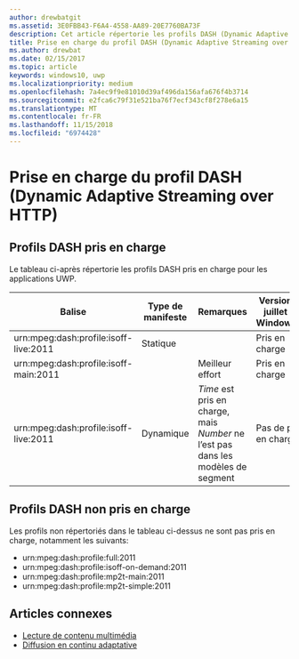 ```yaml
---
author: drewbatgit
ms.assetid: 3E0FBB43-F6A4-4558-AA89-20E7760BA73F
description: Cet article répertorie les profils DASH (Dynamic Adaptive Streaming over HTTP) pris en charge pour les applications UWP.
title: Prise en charge du profil DASH (Dynamic Adaptive Streaming over HTTP)
ms.author: drewbat
ms.date: 02/15/2017
ms.topic: article
keywords: windows10, uwp
ms.localizationpriority: medium
ms.openlocfilehash: 7a4ec9f9e81010d39af496da156afa676f4b3714
ms.sourcegitcommit: e2fca6c79f31e521ba76f7ecf343cf8f278e6a15
ms.translationtype: MT
ms.contentlocale: fr-FR
ms.lasthandoff: 11/15/2018
ms.locfileid: "6974428"
---
```

# <a name="dynamic-adaptive-streaming-over-http-dash-profile-support"></a>Prise en charge du profil DASH (Dynamic Adaptive Streaming over HTTP)


## <a name="supported-dash-profiles"></a>Profils DASH pris en charge
Le tableau ci-après répertorie les profils DASH pris en charge pour les applications UWP.

|Balise | Type de manifeste | Remarques|Version de juillet de Windows10|Windows10, version1511|Windows10, version1607 |Windows10, version1607 |Windows10, version1703|
|----------------|------|-------|-----------|--------------|---------|-------|--------|
|urn:mpeg&#58;dash:profile:isoff-live:2011 | Statique |     |Pris en charge            |  Pris en charge              | Pris en charge        |Pris en charge| Pris en charge|
|urn:mpeg&#58;dash:profile:isoff-main:2011 |        | Meilleur effort | Pris en charge            |  Pris en charge              | Pris en charge        |Pris en charge| Pris en charge|
|urn:mpeg&#58;dash:profile:isoff-live:2011 | Dynamique | $Time$ est pris en charge, mais $Number$ ne l’est pas dans les modèles de segment | Pas de prise en charge            | Pas de prise en charge              | Pas de prise en charge        |Pas de prise en charge| Pris en charge|


## <a name="unsupported-dash-profiles"></a>Profils DASH non pris en charge
Les profils non répertoriés dans le tableau ci-dessus ne sont pas pris en charge, notamment les suivants:

* urn:mpeg&#58;dash:profile:full:2011
* urn:mpeg&#58;dash:profile:isoff-on-demand:2011
* urn:mpeg&#58;dash:profile:mp2t-main:2011
* urn:mpeg&#58;dash:profile:mp2t-simple:2011


## <a name="related-topics"></a>Articles connexes

* [Lecture de contenu multimédia](media-playback.md)
* [Diffusion en continu adaptative](adaptive-streaming.md)
 

 





